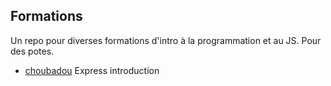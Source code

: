 ## Formations

Un repo pour diverses formations d'intro à la programmation et au JS. Pour des potes.

- [choubadou](./choubadou) Express introduction
